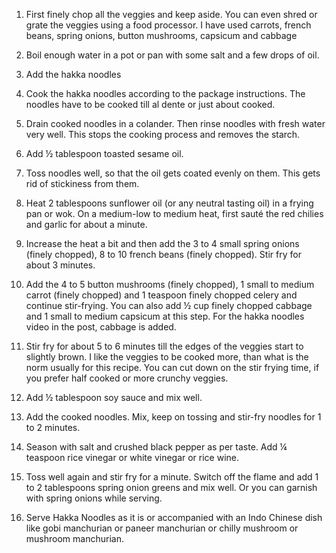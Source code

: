 1. First finely chop all the veggies and keep aside. You can even shred or grate the veggies using a food processor. I have used carrots, french beans, spring onions, button mushrooms, capsicum and cabbage

2. Boil enough water in a pot or pan with some salt and a few drops of oil.

3. Add the hakka noodles

4. Cook the hakka noodles according to the package instructions. The noodles have to be cooked till al dente or just about cooked.

5. Drain cooked noodles in a colander. Then rinse noodles with fresh water very well. This stops the cooking process and removes the starch.

6. Add ½ tablespoon toasted sesame oil.

7. Toss noodles well, so that the oil gets coated evenly on them. This gets rid of stickiness from them.

8. Heat 2 tablespoons sunflower oil (or any neutral tasting oil) in a frying pan or wok. On a medium-low to medium heat, first sauté the red chilies and garlic for about a minute.

9. Increase the heat a bit and then add the 3 to 4 small spring onions (finely chopped), 8 to 10 french beans (finely chopped). Stir fry for about 3 minutes.

10. Add the 4 to 5 button mushrooms (finely chopped), 1 small to medium carrot (finely chopped) and 1 teaspoon finely chopped celery and continue stir-frying.
You can also add ½ cup finely chopped cabbage and 1 small to medium capsicum at this step. For the hakka noodles video in the post, cabbage is added.

11. Stir fry for about 5 to 6 minutes till the edges of the veggies start to slightly brown. I like the veggies to be cooked more, than what is the norm usually for this recipe. You can cut down on the stir frying time, if you prefer half cooked or more crunchy veggies.

12. Add ½ tablespoon soy sauce and mix well.

13. Add the cooked noodles. Mix, keep on tossing and stir-fry noodles for 1 to 2 minutes.

14. Season with salt and crushed black pepper as per taste. Add ¼ teaspoon rice vinegar or white vinegar or rice wine.

15. Toss well again and stir fry for a minute. Switch off the flame and add 1 to 2 tablespoons spring onion greens and mix well. Or you can garnish with spring onions while serving.

16. Serve Hakka Noodles as it is or accompanied with an Indo Chinese dish like gobi manchurian or paneer manchurian or chilly mushroom or mushroom manchurian.